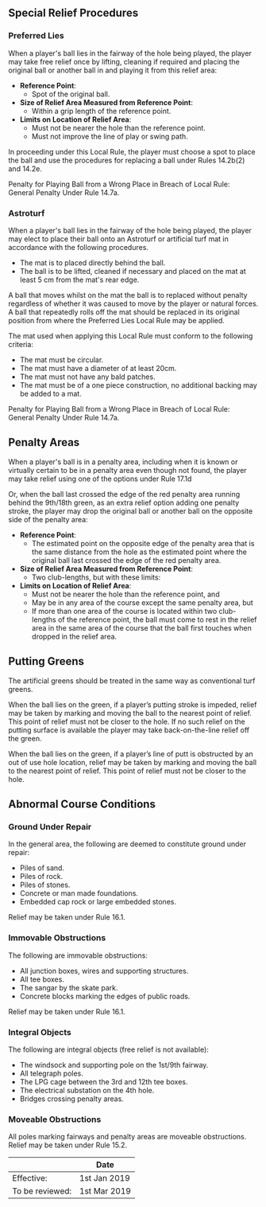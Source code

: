  

## Special Relief Procedures
### Preferred Lies  
When a player's ball lies in the fairway of the hole being played, the player may take free relief once by lifting, cleaning if required and placing the original ball or another ball in and playing it from this relief area:  

* **Reference Point**: 
  - Spot of the original ball.
* **Size of Relief Area Measured from Reference Point**:
  - Within a grip length of the reference point.
* **Limits on Location of Relief Area**:
  - Must not be nearer the hole than the reference point.
  - Must not improve the line of play or swing path.
  
In proceeding under this Local Rule, the player must choose a spot to place the ball and use the procedures for replacing a ball under Rules 14.2b(2) and 14.2e.  

Penalty for Playing Ball from a Wrong Place in Breach of Local Rule:  
General Penalty Under Rule 14.7a.

### Astroturf
When a player's ball lies in the fairway of the hole being played, the player may elect to place their ball onto an Astroturf or artificial turf mat in accordance with the following procedures.

* The mat is to placed directly behind the ball. 
* The ball is to be lifted, cleaned if necessary and placed on the mat at least 5 cm from the mat's rear edge.  

A ball that moves whilst on the mat the ball is to replaced without penalty regardless of whether it was caused to move by the player or natural forces.  
A ball that repeatedly rolls off the mat should be replaced in its original position from where the Preferred Lies Local Rule may be applied.

The mat used when applying this Local Rule must conform to the following criteria:

* The mat must be circular.
* The mat must have a diameter of at least 20cm.
* The mat must not have any bald patches.
* The mat must be of a one piece construction, no additional backing may be added to a mat. 

Penalty for Playing Ball from a Wrong Place in Breach of Local Rule:  
General Penalty Under Rule 14.7a.

## Penalty Areas
When a player's ball is in a penalty area, including when it is known or virtually certain to be in a penalty area even though not found, the player may take relief using one of the options under Rule 17.1d

Or, when the ball last crossed the edge of the red penalty area running behind the 9th/18th green, as an extra relief option adding one penalty stroke, the player may drop the original ball or another ball on the opposite side of the penalty area:

* **Reference Point**: 
   - The estimated point on the opposite edge of the penalty area that is the same distance from the hole as the estimated point where the original ball last crossed the edge of the red penalty area.
* **Size of Relief Area Measured from Reference Point**: 
  - Two club-lengths, but with these limits:
* **Limits on Location of Relief Area**:
  - Must not be nearer the hole than the reference point, and
  - May be in any area of the course except the same penalty area, but
  - If more than one area of the course is located within two club-lengths of the reference point, the ball must come to rest in the relief area in the same area of the course that the ball first touches when dropped in the relief area.

## Putting Greens
The artificial greens should be treated in the same way as conventional turf greens. 

When the ball lies on the green, if a player’s putting stroke is impeded, relief may be taken by marking and moving the ball to the nearest point of relief. This point of relief must not be closer to the hole. If no such relief on the putting surface is available the player may take back-on-the-line relief off the green.

When the ball lies on the green, if a player’s line of putt is obstructed by an out of use hole location, relief may be taken by marking and moving the ball to the nearest point of relief. This point of relief must not be closer to the hole.

## Abnormal Course Conditions
### Ground Under Repair
In the general area, the following are deemed to constitute ground under repair:

* Piles of sand.
* Piles of rock.
* Piles of stones. 
* Concrete or man made foundations.
* Embedded cap rock or large embedded stones.  

Relief may be taken under Rule 16.1.  

### Immovable Obstructions
The following are immovable obstructions:

* All junction boxes, wires and supporting structures. 
* All tee boxes.
* The sangar by the skate park.
* Concrete blocks marking the edges of public roads. 

Relief may be taken under Rule 16.1.

### Integral Objects
The following are integral objects (free relief is not available):

* The windsock and supporting pole on the 1st/9th fairway.
* All telegraph poles.
* The LPG cage between the 3rd and 12th tee boxes.
* The electrical substation on the 4th hole.
* Bridges crossing penalty areas. 

### Moveable Obstructions
All poles marking fairways and penalty areas are moveable obstructions. Relief may be taken under Rule 15.2.

|                | Date         |
|----------------|--------------|
|Effective:      | 1st Jan 2019 |  
|To be reviewed: | 1st Mar 2019 |





